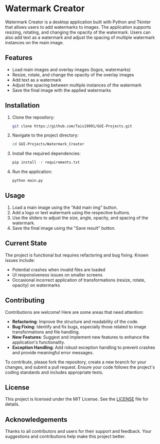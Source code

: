 # Watermark Creator

Watermark Creator is a desktop application built with Python and Tkinter that allows users to add watermarks to images. The application supports resizing, rotating, and changing the opacity of the watermark. Users can also add text as a watermark and adjust the spacing of multiple watermark instances on the main image.

## Features

- Load main images and overlay images (logos, watermarks)
- Resize, rotate, and change the opacity of the overlay images
- Add text as a watermark
- Adjust the spacing between multiple instances of the watermark
- Save the final image with the applied watermarks

## Installation

1. Clone the repository:
    ```bash
    git clone https://github.com/Tais19991/GUI-Projects.git
    ```

2. Navigate to the project directory:
    ```bash
    cd GUI-Projects/Watermark_Creator
    ```

3. Install the required dependencies:
    ```bash
    pip install -r requirements.txt
    ```

4. Run the application:
    ```bash
    python main.py
    ```

## Usage

1. Load a main image using the "Add main img" button.
2. Add a logo or text watermark using the respective buttons.
3. Use the sliders to adjust the size, angle, opacity, and spacing of the watermark.
4. Save the final image using the "Save result" button.

## Current State

The project is functional but requires refactoring and bug fixing. Known issues include:
- Potential crashes when invalid files are loaded
- UI responsiveness issues on smaller screens
- Occasional incorrect application of transformations (resize, rotate, opacity) on watermarks

## Contributing

Contributions are welcome! Here are some areas that need attention:
- **Refactoring**: Improve the structure and readability of the code.
- **Bug Fixing**: Identify and fix bugs, especially those related to image transformations and file handling.
- **New Features**: Suggest and implement new features to enhance the application's functionality.
- **Exception Handling**: Add robust exception handling to prevent crashes and provide meaningful error messages.

To contribute, please fork the repository, create a new branch for your changes, and submit a pull request. Ensure your code follows the project's coding standards and includes appropriate tests.

## License

This project is licensed under the MIT License. See the [LICENSE](LICENSE.txt) file for details.

## Acknowledgements

Thanks to all contributors and users for their support and feedback. Your suggestions and contributions help make this project better.
